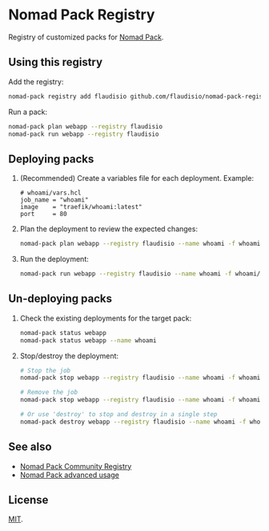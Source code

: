 # Nomad Pack Registry

Registry of customized packs for [Nomad Pack](https://github.com/hashicorp/nomad-pack).

## Using this registry

Add the registry:

```bash
nomad-pack registry add flaudisio github.com/flaudisio/nomad-pack-registry
```

Run a pack:

```bash
nomad-pack plan webapp --registry flaudisio
nomad-pack run webapp --registry flaudisio
```

## Deploying packs

1. (Recommended) Create a variables file for each deployment. Example:

    ```hcl
    # whoami/vars.hcl
    job_name = "whoami"
    image    = "traefik/whoami:latest"
    port     = 80
    ```

1. Plan the deployment to review the expected changes:

    ```bash
    nomad-pack plan webapp --registry flaudisio --name whoami -f whoami/vars.hcl --verbose
    ```

1. Run the deployment:

    ```bash
    nomad-pack run webapp --registry flaudisio --name whoami -f whoami/vars.hcl
    ```

## Un-deploying packs

1. Check the existing deployments for the target pack:

    ```bash
    nomad-pack status webapp
    nomad-pack status webapp --name whoami
    ```

1. Stop/destroy the deployment:

    ```bash
    # Stop the job
    nomad-pack stop webapp --registry flaudisio --name whoami -f whoami/vars.hcl

    # Remove the job
    nomad-pack stop webapp --registry flaudisio --name whoami -f whoami/vars.hcl --purge

    # Or use 'destroy' to stop and destroy in a single step
    nomad-pack destroy webapp --registry flaudisio --name whoami -f whoami/vars.hcl
    ```

## See also

- [Nomad Pack Community Registry](https://github.com/hashicorp/nomad-pack-community-registry)
- [Nomad Pack advanced usage](https://developer.hashicorp.com/nomad/tools/nomad-pack/advanced-usage)

## License

[MIT](LICENSE).
